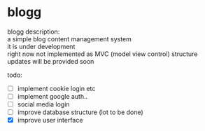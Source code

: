 # blogg
blogg
description:
  <br>a simple blog content management system 
  <br>it is under development
  <br>right now not implemented as MVC (model view control) structure
  <br>updates will be provided soon

todo:
 - [ ] implement cookie login etc
 - [ ] implement google auth..
 - [ ] social media login
 - [ ] improve database structure (lot to be done)
 - [x] improve user interface
